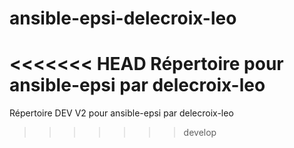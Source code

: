# ansible-epsi-delecroix-leo
<<<<<<< HEAD
Répertoire pour ansible-epsi par delecroix-leo
=======
Répertoire DEV V2 pour ansible-epsi par delecroix-leo
>>>>>>> develop
